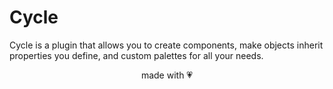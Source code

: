 # Cycle
Cycle is a plugin that allows you to create components, make objects inherit properties you define, and custom palettes for all your needs.

<div align="center">made with 💗</div>
